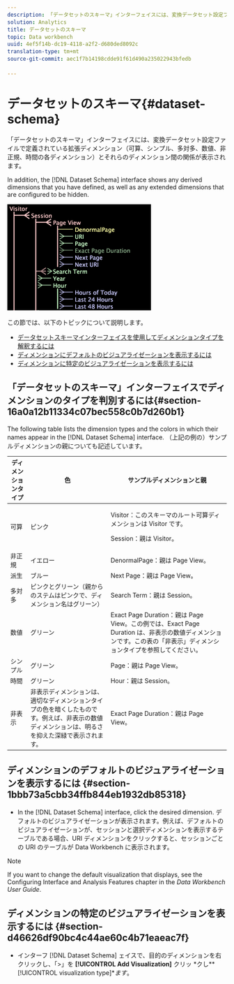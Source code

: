 ```yaml
---
description: 「データセットのスキーマ」インターフェイスには、変換データセット設定ファイルで定義されている拡張ディメンション（可算、シンプル、多対多、数値、非正規、時間の各ディメンション）とそれらのディメンション間の関係が表示されます。
solution: Analytics
title: データセットのスキーマ
topic: Data workbench
uuid: 4ef5f14b-dc19-4118-a2f2-d680ded8092c
translation-type: tm+mt
source-git-commit: aec1f7b14198cdde91f61d490a235022943bfedb

---
```



# データセットのスキーマ{#dataset-schema}

「データセットのスキーマ」インターフェイスには、変換データセット設定ファイルで定義されている拡張ディメンション（可算、シンプル、多対多、数値、非正規、時間の各ディメンション）とそれらのディメンション間の関係が表示されます。

In addition, the [!DNL Dataset Schema] interface shows any derived dimensions that you have defined, as well as any extended dimensions that are configured to be hidden.

![](assets/vis_DatasetSchema_Example.png)

この節では、以下のトピックについて説明します。

* [データセットスキーマインターフェイスを使用してディメンションタイプを解釈するには](../../../../home/c-dataset-const-proc/c-dataset-config-tools/c-dataset-config-int/c-dataset-schema.md#section-16a0a12b11334c07bec558c0b7d260b1)
* [ディメンションにデフォルトのビジュアライゼーションを表示するには](../../../../home/c-dataset-const-proc/c-dataset-config-tools/c-dataset-config-int/c-dataset-schema.md#section-1bbb73a5cbb34ffb844eb1932db85318)
* [ディメンションに特定のビジュアライゼーションを表示するには](../../../../home/c-dataset-const-proc/c-dataset-config-tools/c-dataset-config-int/c-dataset-schema.md#section-d46626df90bc4c44ae60c4b71eaeac7f)

## 「データセットのスキーマ」インターフェイスでディメンションのタイプを判別するには{#section-16a0a12b11334c07bec558c0b7d260b1}

The following table lists the dimension types and the colors in which their names appear in the [!DNL Dataset Schema] interface. （上記の例の）サンプルディメンションの親についても記述しています。

<table id="table_20D1A9EAAED247338476C475C63255F5"> 
 <thead> 
  <tr> 
   <th colname="col1" class="entry"> ディメンションタイプ </th> 
   <th colname="col2" class="entry"> 色 </th> 
   <th colname="col3" class="entry"> サンプルディメンションと親 </th> 
  </tr> 
 </thead>
 <tbody> 
  <tr> 
   <td colname="col1"> 可算 </td> 
   <td colname="col2"> ピンク </td> 
   <td colname="col3"> <p>Visitor：このスキーマのルート可算ディメンションは Visitor です。 </p> <p> Session：親は Visitor。 </p> </td> 
  </tr> 
  <tr> 
   <td colname="col1"> 非正規 </td> 
   <td colname="col2"> イエロー </td> 
   <td colname="col3"> DenormalPage：親は Page View。 </td> 
  </tr> 
  <tr> 
   <td colname="col1"> 派生 </td> 
   <td colname="col2"> ブルー </td> 
   <td colname="col3"> Next Page：親は Page View。 </td> 
  </tr> 
  <tr> 
   <td colname="col1"> 多対多 </td> 
   <td colname="col2"> ピンクとグリーン（親からのステムはピンクで、ディメンション名はグリーン） </td> 
   <td colname="col3"> Search Term：親は Session。 </td> 
  </tr> 
  <tr> 
   <td colname="col1"> 数値 </td> 
   <td colname="col2"> グリーン </td> 
   <td colname="col3"> Exact Page Duration：親は Page View。この例では、Exact Page Duration は、非表示の数値ディメンションです。この表の「非表示」ディメンションタイプを参照してください。 </td> 
  </tr> 
  <tr> 
   <td colname="col1"> シンプル </td> 
   <td colname="col2"> グリーン </td> 
   <td colname="col3"> Page：親は Page View。 </td> 
  </tr> 
  <tr> 
   <td colname="col1"> 時間 </td> 
   <td colname="col2"> グリーン </td> 
   <td colname="col3"> Hour：親は Session。 </td> 
  </tr> 
  <tr> 
   <td colname="col1"> 非表示 </td> 
   <td colname="col2"> 非表示ディメンションは、適切なディメンションタイプの色を暗くしたものです。例えば、非表示の数値ディメンションは、明るさを抑えた深緑で表示されます。 </td> 
   <td colname="col3"> Exact Page Duration：親は Page View。 </td> 
  </tr> 
 </tbody> 
</table>

## ディメンションのデフォルトのビジュアライゼーションを表示するには {#section-1bbb73a5cbb34ffb844eb1932db85318}

* In the [!DNL Dataset Schema] interface, click the desired dimension. デフォルトのビジュアライゼーションが表示されます。例えば、デフォルトのビジュアライゼーションが、セッションと選択ディメンションを表示するテーブルである場合、URI ディメンションをクリックすると、セッションごとの URI のテーブルが Data Workbench に表示されます。

>[!NOTE]
>
>If you want to change the default visualization that displays, see the Configuring Interface and Analysis Features chapter in the *Data Workbench User Guide*.

## ディメンションの特定のビジュアライゼーションを表示するには {#section-d46626df90bc4c44ae60c4b71eaeac7f}

* インターフ [!DNL Dataset Schema] ェイスで、目的のディメンションを右クリックし、「>」を **[!UICONTROL Add Visualization]** クリッ *クし&#x200B;**[!UICONTROL visualization type]**ます*。

